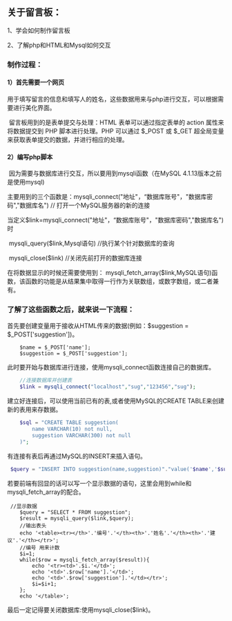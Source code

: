 ## 关于留言板：

1、学会如何制作留言板

2、了解php和HTML和Mysql如何交互

### 制作过程：

#### 	1）首先需要一个网页

​	用于填写留言的信息和填写人的姓名，这些数据用来与php进行交互，可以根据需要进行美化界面。

​	留言板用到的是表单提交与处理：HTML 表单可以通过指定表单的 action 属性来将数据提交到 PHP 脚本进行处理。PHP 可以通过 $_POST 或 $_GET 超全局变量来获取表单提交的数据，并进行相应的处理。

#### 	2）编写php脚本

​	因为需要与数据库进行交互，所以要用到mysqli函数（在MySQL 4.1.13版本之前是使用mysql)

主要用到的三个函数是：mysqli_connect("地址"，“数据库账号"，"数据库密码","数据库名")     // 打开一个MySQL服务器的新的连接

​	当定义$link=mysqli_connect("地址"，“数据库账号"，"数据库密码","数据库名") 时

​										mysqli_query($link,Mysql语句)        //执行某个针对数据库的查询

​										mysqli_close($link)      //关闭先前打开的数据库连接

在将数据显示的时候还需要使用到： mysqli_fetch_array($link,MySQL语句)函数，该函数的功能是从结果集中取得一行作为关联数组，或数字数组，或二者兼有。

### 了解了这些函数之后，就来说一下流程：

首先要创建变量用于接收从HTML传来的数据(例如：$suggestion = $_POST['suggestion'])。

```php+HTML
    $name = $_POST['name'];
    $suggestion = $_POST['suggestion'];
```

此时要开始与数据库进行连接，使用mysqli_connect函数连接自己的数据库。

```php
    //连接数据库并创建表
    $link = mysqli_connect("localhost","sug","123456","sug");
```

建立好连接后，可以使用当前已有的表,或者使用MySQL的CREATE TABLE来创建新的表用来存数据。

```php
    $sql = "CREATE TABLE suggestion(
        name VARCHAR(10) not null,
        suggestion VARCHAR(300) not null
    )";
```

有连接有表后再通过MySQL的INSERT来插入语句。

```php
 $query = "INSERT INTO suggestion(name,suggestion)"."value('$name','$suggestion')";
```

若要前端有回显的话可以写一个显示数据的语句，这里会用到while和mysqli_fetch_array的配合。

```php+HTML
 //显示数据
    $query = "SELECT * FROM suggestion";
    $result = mysqli_query($link,$query);
    //输出表头
    echo '<table><tr></th>'.'编号'.'</th><th>'.'姓名'.'</th><th>'.'建议'.'</th></tr>';
    //编号 用来计数
    $i=1;
    while($row = mysqli_fetch_array($result)){
        echo '<tr><td>'.$i.'</td>';
        echo '<td>'.$row['name'].'</td>';
        echo '<td>'.$row['suggestion'].'</td></tr>';
        $i=$i+1;
    };
    echo '</table>';
```

最后一定记得要关闭数据库:使用mysqli_close($link)。